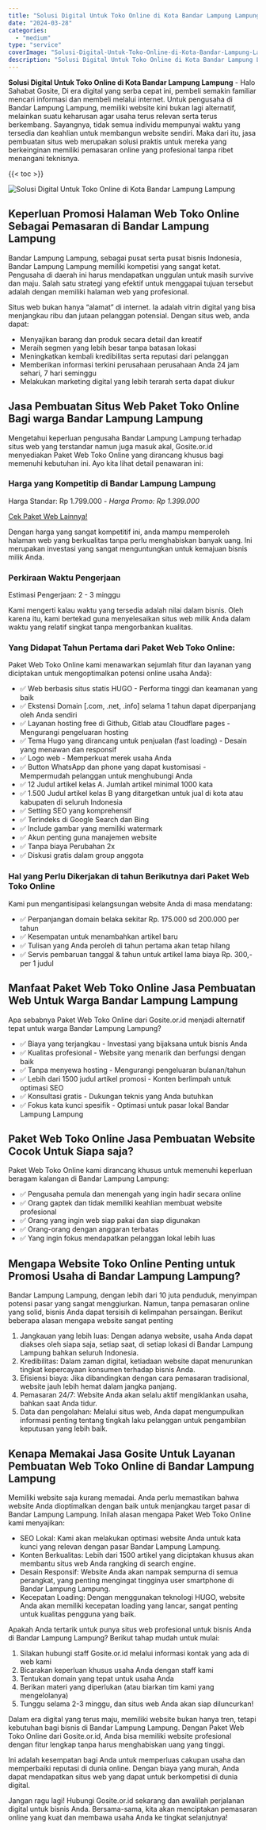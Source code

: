 ```yaml
---
title: "Solusi Digital Untuk Toko Online di Kota Bandar Lampung Lampung"
date: "2024-03-28"
categories: 
  - "medium"
type: "service"
coverImage: "Solusi-Digital-Untuk-Toko-Online-di-Kota-Bandar-Lampung-Lampung.png"
description: "Solusi Digital Untuk Toko Online di Kota Bandar Lampung Lampung. Jangan ragu lagi! Hubungi Gosite.or.id sekarang dan awalilah perjalanan digital untuk bisnis..."
---
```


**Solusi Digital Untuk Toko Online di Kota Bandar Lampung Lampung** - Halo Sahabat Gosite, Di era digital yang serba cepat ini, pembeli semakin familiar mencari informasi dan membeli melalui internet. Untuk pengusaha di Bandar Lampung Lampung, memiliki website kini bukan lagi alternatif, melainkan suatu keharusan agar usaha terus relevan serta terus berkembang. Sayangnya, tidak semua individu mempunyai waktu yang tersedia dan keahlian untuk membangun website sendiri. Maka dari itu, jasa pembuatan situs web merupakan solusi praktis untuk mereka yang berkeinginan memiliki pemasaran online yang profesional tanpa ribet menangani teknisnya.

{{< toc >}}

![Solusi Digital Untuk Toko Online di Kota Bandar Lampung Lampung](/images/medium/Solusi-Digital-Untuk-Toko-Online-di-Kota-Bandar-Lampung-Lampung.png)

## Keperluan Promosi Halaman Web Toko Online Sebagai Pemasaran di Bandar Lampung Lampung

Bandar Lampung Lampung, sebagai pusat serta pusat bisnis Indonesia, Bandar Lampung Lampung memiliki kompetisi yang sangat ketat. Pengusaha di daerah ini harus mendapatkan unggulan untuk masih survive dan maju. Salah satu strategi yang efektif untuk menggapai tujuan tersebut adalah dengan memiliki halaman web yang profesional.

Situs web bukan hanya “alamat” di internet. Ia adalah vitrin digital yang bisa menjangkau ribu dan jutaan pelanggan potensial. Dengan situs web, anda dapat:

- Menyajikan barang dan produk secara detail dan kreatif
- Meraih segmen yang lebih besar tanpa batasan lokasi
- Meningkatkan kembali kredibilitas serta reputasi dari pelanggan
- Memberikan informasi terkini perusahaan perusahaan Anda 24 jam sehari, 7 hari seminggu
- Melakukan marketing digital yang lebih terarah serta dapat diukur

## Jasa Pembuatan Situs Web Paket Toko Online Bagi warga Bandar Lampung Lampung

Mengetahui keperluan pengusaha Bandar Lampung Lampung terhadap situs web yang terstandar namun juga masuk akal, Gosite.or.id menyediakan Paket Web Toko Online yang dirancang khusus bagi memenuhi kebutuhan ini. Ayo kita lihat detail penawaran ini:

### Harga yang Kompetitip di Bandar Lampung Lampung

<a class="cta-button">Harga Standar: Rp 1.799.000 - <em>Harga Promo: Rp 1.399.000</em></a>

<a href="/jasa-web/" class="cta-button">Cek Paket Web Lainnya!</a>

Dengan harga yang sangat kompetitif ini, anda mampu memperoleh halaman web yang berkualitas tanpa perlu menghabiskan banyak uang. Ini merupakan investasi yang sangat menguntungkan untuk kemajuan bisnis milik Anda.

### Perkiraan Waktu Pengerjaan

Estimasi Pengerjaan: 2 - 3 minggu

Kami mengerti kalau waktu yang tersedia adalah nilai dalam bisnis. Oleh karena itu, kami bertekad guna menyelesaikan situs web milik Anda dalam waktu yang relatif singkat tanpa mengorbankan kualitas.

### Yang Didapat Tahun Pertama dari Paket Web Toko Online:

Paket Web Toko Online kami menawarkan sejumlah fitur dan layanan yang diciptakan untuk mengoptimalkan potensi online usaha Anda}:

- ✅ Web berbasis situs statis HUGO - Performa tinggi dan keamanan yang baik
- ✅ Ekstensi Domain \[.com, .net, .info\] selama 1 tahun dapat diperpanjang oleh Anda sendiri
- ✅ Layanan hosting free di Github, Gitlab atau Cloudflare pages - Mengurangi pengeluaran hosting
- ✅ Tema Hugo yang dirancang untuk penjualan (fast loading) - Desain yang menawan dan responsif
- ✅ Logo web - Memperkuat merek usaha Anda
- ✅ Button WhatsApp dan phone yang dapat kustomisasi - Mempermudah pelanggan untuk menghubungi Anda
- ✅ 12 Judul artikel kelas A. Jumlah artikel minimal 1000 kata
- ✅ 1.500 Judul artikel kelas B yang ditargetkan untuk jual di kota atau kabupaten di seluruh Indonesia
- ✅ Setting SEO yang komprehensif
- ✅ Terindeks di Google Search dan Bing
- ✅ Include gambar yang memiliki watermark
- ✅ Akun penting guna manajemen website
- ✅ Tanpa biaya Perubahan 2x
- ✅ Diskusi gratis dalam group anggota

### Hal yang Perlu Dikerjakan di tahun Berikutnya dari Paket Web Toko Online

Kami pun mengantisipasi kelangsungan website Anda di masa mendatang:

- ✅ Perpanjangan domain belaka sekitar Rp. 175.000 sd 200.000 per tahun
- ✅ Kesempatan untuk menambahkan artikel baru
- ✅ Tulisan yang Anda peroleh di tahun pertama akan tetap hilang
- ✅ Servis pembaruan tanggal & tahun untuk artikel lama biaya Rp. 300,- per 1 judul

## Manfaat Paket Web Toko Online Jasa Pembuatan Web Untuk Warga Bandar Lampung Lampung

Apa sebabnya Paket Web Toko Online dari Gosite.or.id menjadi alternatif tepat untuk warga Bandar Lampung Lampung?

- ✅ Biaya yang terjangkau - Investasi yang bijaksana untuk bisnis Anda
- ✅ Kualitas profesional - Website yang menarik dan berfungsi dengan baik
- ✅ Tanpa menyewa hosting - Mengurangi pengeluaran bulanan/tahun
- ✅ Lebih dari 1500 judul artikel promosi - Konten berlimpah untuk optimasi SEO
- ✅ Konsultasi gratis - Dukungan teknis yang Anda butuhkan
- ✅ Fokus kata kunci spesifik - Optimasi untuk pasar lokal Bandar Lampung Lampung

## Paket Web Toko Online Jasa Pembuatan Website Cocok Untuk Siapa saja?

Paket Web Toko Online kami dirancang khusus untuk memenuhi keperluan beragam kalangan di Bandar Lampung Lampung:

- ✅ Pengusaha pemula dan menengah yang ingin hadir secara online
- ✅ Orang gaptek dan tidak memiliki keahlian membuat website profesional
- ✅ Orang yang ingin web siap pakai dan siap digunakan
- ✅ Orang-orang dengan anggaran terbatas
- ✅ Yang ingin fokus mendapatkan pelanggan lokal lebih luas

## Mengapa Website Toko Online Penting untuk Promosi Usaha di Bandar Lampung Lampung?

Bandar Lampung Lampung, dengan lebih dari 10 juta penduduk, menyimpan potensi pasar yang sangat menggiurkan. Namun, tanpa pemasaran online yang solid, bisnis Anda dapat tersisih di kelimpahan persaingan. Berikut beberapa alasan mengapa website sangat penting

1. Jangkauan yang lebih luas: Dengan adanya website, usaha Anda dapat diakses oleh siapa saja, setiap saat, di setiap lokasi di Bandar Lampung Lampung bahkan seluruh Indonesia.
2. Kredibilitas: Dalam zaman digital, ketiadaan website dapat menurunkan tingkat kepercayaan konsumen terhadap bisnis Anda.
3. Efisiensi biaya: Jika dibandingkan dengan cara pemasaran tradisional, website jauh lebih hemat dalam jangka panjang.
4. Pemasaran 24/7: Website Anda akan selalu aktif mengiklankan usaha, bahkan saat Anda tidur.
5. Data dan pengolahan: Melalui situs web, Anda dapat mengumpulkan informasi penting tentang tingkah laku pelanggan untuk pengambilan keputusan yang lebih baik.

## Kenapa Memakai Jasa Gosite Untuk Layanan Pembuatan Web Toko Online di Bandar Lampung Lampung

Memiliki website saja kurang memadai. Anda perlu memastikan bahwa website Anda dioptimalkan dengan baik untuk menjangkau target pasar di Bandar Lampung Lampung. Inilah alasan mengapa Paket Web Toko Online kami menyajikan:

- SEO Lokal: Kami akan melakukan optimasi website Anda untuk kata kunci yang relevan dengan pasar Bandar Lampung Lampung.
- Konten Berkualitas: Lebih dari 1500 artikel yang diciptakan khusus akan membantu situs web Anda rangking di search engine.
- Desain Responsif: Website Anda akan nampak sempurna di semua perangkat, yang penting mengingat tingginya user smartphone di Bandar Lampung Lampung.
- Kecepatan Loading: Dengan menggunakan teknologi HUGO, website Anda akan memiliki kecepatan loading yang lancar, sangat penting untuk kualitas pengguna yang baik.

Apakah Anda tertarik untuk punya situs web profesional untuk bisnis Anda di Bandar Lampung Lampung? Berikut tahap mudah untuk mulai:

1. Silakan hubungi staff Gosite.or.id melalui informasi kontak yang ada di web kami
2. Bicarakan keperluan khusus usaha Anda dengan staff kami
3. Tentukan domain yang tepat untuk usaha Anda
4. Berikan materi yang diperlukan (atau biarkan tim kami yang mengelolanya)
5. Tunggu selama 2-3 minggu, dan situs web Anda akan siap diluncurkan!

Dalam era digital yang terus maju, memiliki website bukan hanya tren, tetapi kebutuhan bagi bisnis di Bandar Lampung Lampung. Dengan Paket Web Toko Online dari Gosite.or.id, Anda bisa memiliki website profesional dengan fitur lengkap tanpa harus menghabiskan uang yang tinggi.

Ini adalah kesempatan bagi Anda untuk memperluas cakupan usaha dan memperbaiki reputasi di dunia online. Dengan biaya yang murah, Anda dapat mendapatkan situs web yang dapat untuk berkompetisi di dunia digital.

Jangan ragu lagi! Hubungi Gosite.or.id sekarang dan awalilah perjalanan digital untuk bisnis Anda. Bersama-sama, kita akan menciptakan pemasaran online yang kuat dan membawa usaha Anda ke tingkat selanjutnya!